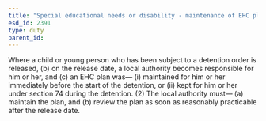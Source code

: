 ```yaml
---
title: "Special educational needs or disability - maintenance of EHC plan on release from detention"
esd_id: 2391
type: duty
parent_id:  
---
```


Where a child or young person who has been subject to a detention order is released,
(b) on the release date, a local authority becomes responsible for him or her, and
(c) an EHC plan was—
(i) maintained for him or her immediately before the start of the detention, or
(ii) kept for him or her under  section 74 during the detention.
(2) The local authority must—
(a) maintain the plan, and
(b) review the plan as soon as reasonably practicable after the release date.

